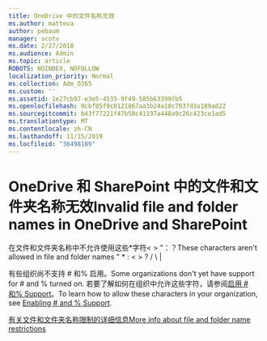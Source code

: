 ```yaml
---
title: OneDrive 中的文件名称无效
ms.author: matteva
author: pebaum
manager: scotv
ms.date: 2/27/2018
ms.audience: Admin
ms.topic: article
ROBOTS: NOINDEX, NOFOLLOW
localization_priority: Normal
ms.collection: Adm_O365
ms.custom: ''
ms.assetid: 1e27cb97-e3e5-4533-9f49-585b63399fb5
ms.openlocfilehash: 0cbf05f9c0121867aa3b24a10c7037d3a189ad22
ms.sourcegitcommit: b43f77221f47b50c41197a448a9c26c423ce1ad5
ms.translationtype: MT
ms.contentlocale: zh-CN
ms.lasthandoff: 11/15/2019
ms.locfileid: "36498189"
---
```

# <a name="invalid-file-and-folder-names-in-onedrive-and-sharepoint"></a><span data-ttu-id="c9b0a-102">OneDrive 和 SharePoint 中的文件和文件夹名称无效</span><span class="sxs-lookup"><span data-stu-id="c9b0a-102">Invalid file and folder names in OneDrive and SharePoint</span></span>

<span data-ttu-id="c9b0a-103">在文件和文件夹名称中不允许使用这些\*字符\< \> "：？</span><span class="sxs-lookup"><span data-stu-id="c9b0a-103">These characters aren't allowed in file and folder names " \* : \< \> ?</span></span> <span data-ttu-id="c9b0a-104">/ \ |</span><span class="sxs-lookup"><span data-stu-id="c9b0a-104"></span></span> 
  
<span data-ttu-id="c9b0a-105">有些组织尚不支持 # 和% 启用。</span><span class="sxs-lookup"><span data-stu-id="c9b0a-105">Some organizations don't yet have support for # and % turned on.</span></span> <span data-ttu-id="c9b0a-106">若要了解如何在组织中允许这些字符，请参阅[启用 # 和% Support](https://go.microsoft.com/fwlink/?linkid=862611)。</span><span class="sxs-lookup"><span data-stu-id="c9b0a-106">To learn how to allow these characters in your organization, see [Enabling # and % Support](https://go.microsoft.com/fwlink/?linkid=862611).</span></span> 
  
[<span data-ttu-id="c9b0a-107">有关文件和文件夹名称限制的详细信息</span><span class="sxs-lookup"><span data-stu-id="c9b0a-107">More info about file and folder name restrictions</span></span>](https://go.microsoft.com/fwlink/?linkid=866430)
  

